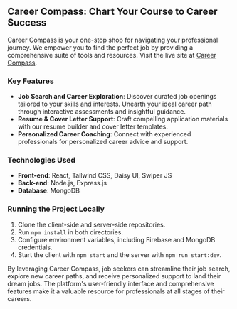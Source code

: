 ## Career Compass: Chart Your Course to Career Success

Career Compass is your one-stop shop for navigating your professional journey. We empower you to find the perfect job by providing a comprehensive suite of tools and resources. Visit the live site at [Career Compass](https://careercomapass.web.app/).

### Key Features

- **Job Search and Career Exploration**: Discover curated job openings tailored to your skills and interests. Unearth your ideal career path through interactive assessments and insightful guidance.
- **Resume & Cover Letter Support**: Craft compelling application materials with our resume builder and cover letter templates.
- **Personalized Career Coaching**: Connect with experienced professionals for personalized career advice and support.

### Technologies Used

- **Front-end**: React, Tailwind CSS, Daisy UI, Swiper JS
- **Back-end**: Node.js, Express.js
- **Database**: MongoDB

### Running the Project Locally

1. Clone the client-side and server-side repositories.
2. Run `npm install` in both directories.
3. Configure environment variables, including Firebase and MongoDB credentials.
4. Start the client with `npm start` and the server with `npm run start:dev`.

By leveraging Career Compass, job seekers can streamline their job search, explore new career paths, and receive personalized support to land their dream jobs. The platform's user-friendly interface and comprehensive features make it a valuable resource for professionals at all stages of their careers.
